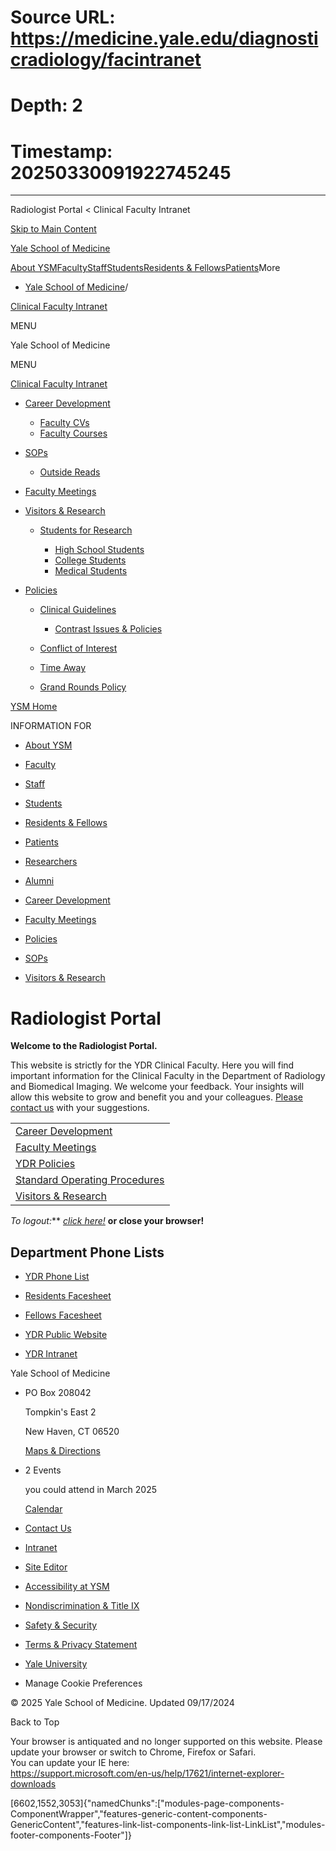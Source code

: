 # Source URL: https://medicine.yale.edu/diagnosticradiology/facintranet
# Depth: 2
# Timestamp: 20250330091922745245

---

Radiologist Portal < Clinical Faculty Intranet 










[Skip to Main Content](#page-container)

[Yale School of Medicine](/)

[About YSM](/ysm/about/)[Faculty](/ysm/faculty/)[Staff](/ysm/myysm/)[Students](/ysm/edu/)[Residents & Fellows](/ysm/edu/residency-fellowships/)[Patients](https://yalemedicine.org)More

* [Yale School of Medicine](/)/

[Clinical Faculty Intranet](/diagnosticradiology/facintranet) 

MENU

Yale School of Medicine

MENU

[Clinical Faculty Intranet](/diagnosticradiology/facintranet)

* [Career Development](/diagnosticradiology/facintranet/development/)

  + [Faculty CVs](/diagnosticradiology/facintranet/development/cv/)
  + [Faculty Courses](/diagnosticradiology/facintranet/development/courses/)
* [SOPs](/diagnosticradiology/facintranet/sops/)

  + [Outside Reads](/diagnosticradiology/facintranet/sops/outsidereads/)

* [Faculty Meetings](/diagnosticradiology/facintranet/meetings/)
* [Visitors & Research](/diagnosticradiology/facintranet/volunteers/)

  + [Students for Research](/diagnosticradiology/facintranet/volunteers/studentsforresearch/)

    - [High School Students](/diagnosticradiology/facintranet/volunteers/studentsforresearch/highschoolstudents/)
    - [College Students](/diagnosticradiology/facintranet/volunteers/studentsforresearch/collegestundentsresearch/)
    - [Medical Students](/diagnosticradiology/facintranet/volunteers/studentsforresearch/medstudentsforresearch/)

* [Policies](/diagnosticradiology/facintranet/policies/)

  + [Clinical Guidelines](/diagnosticradiology/facintranet/policies/guidelines/)

    - [Contrast Issues & Policies](/diagnosticradiology/facintranet/policies/guidelines/contrast/)
  + [Conflict of Interest](/diagnosticradiology/facintranet/policies/coi/)
  + [Time Away](/diagnosticradiology/facintranet/policies/timeaway/)
  + [Grand Rounds Policy](/diagnosticradiology/facintranet/policies/grandroundsexpenses/)

[YSM Home](/ysm/)

INFORMATION FOR

* [About YSM](/ysm/about/)
* [Faculty](/ysm/faculty/)
* [Staff](/ysm/myysm/)
* [Students](/ysm/edu/)
* [Residents & Fellows](/ysm/edu/residency-fellowships/)
* [Patients](https://yalemedicine.org)
* [Researchers](/ysm/research/)
* [Alumni](/ysm/alumni/)

* [Career Development](/diagnosticradiology/facintranet/development/)
* [Faculty Meetings](/diagnosticradiology/facintranet/meetings/)
* [Policies](/diagnosticradiology/facintranet/policies/)
* [SOPs](/diagnosticradiology/facintranet/sops/)
* [Visitors & Research](/diagnosticradiology/facintranet/volunteers/)

# Radiologist Portal

**Welcome to the Radiologist Portal.**

This website is strictly for the YDR Clinical Faculty. Here you will find important information for the Clinical Faculty in the Department of Radiology and Biomedical Imaging. We welcome your feedback. Your insights will allow this website to grow and benefit you and your colleagues. [Please contact us](mailto:ydr.editor@yale.edu) with your suggestions.

|  |
| --- |
| [Career Development](https://medicine.yale.edu/diagnosticradiology/facintranet/development/ "Development Overview") |
| [Faculty Meetings](https://medicine.yale.edu/diagnosticradiology/facintranet/meetings/ "2018 Schedule Home") |
| [YDR Policies](https://medicine.yale.edu/diagnosticradiology/facintranet/policies/ "Policies Home Page") |
| [Standard Operating Procedures](https://medicine.yale.edu/diagnosticradiology/facintranet/sops/ "SOPs Home Page") |
| [Visitors & Research](https://medicine.yale.edu/diagnosticradiology/facintranet/volunteers/ "Research Volunteers Main") |

**To logout*:*** [*click here!*](https://secure.its.yale.edu/cas/logout) **or close your browser!**

## Department Phone Lists

* [YDR Phone List](https://files-profile.medicine.yale.edu/documents/6985e190-9267-421c-8ad6-12fb04d85244)
* [Residents Facesheet](https://files-profile.medicine.yale.edu/documents/a7b48161-127e-4daa-be31-68d29d608d2d)
* [Fellows Facesheet](https://files-profile.medicine.yale.edu/documents/97b78e0a-0795-44d6-996f-4d3e1465ded1)

* [YDR Public Website](https://medicine.yale.edu/diagnosticradiology/index.aspx)
* [YDR Intranet](http://radiology.yale.edu/intranet/index.aspx)

Yale School of Medicine

* PO Box 208042

  Tompkin's East 2

  New Haven, CT 06520

  [Maps & Directions](https://medicine.yale.edu/maps/)
* 2 Events

  you could attend in March 2025

  [Calendar](https://medicine.yale.edu/calendar/)
* [Contact Us](/bioimaging/contact/)

* [Intranet](/intranet)
* [Site Editor](mailto:ysm.editor@yale.edu)
* [Accessibility at YSM](/accessibility/)
* [Nondiscrimination & Title IX](/myysm/personal-resources/diversity-equity-inclusion/)
* [Safety & Security](/myysm/personal-resources/safety-security-resources/)
* [Terms & Privacy Statement](/ysm/privacy)
* [Yale University](https://yale.edu)
* Manage Cookie Preferences

© 2025 Yale School of Medicine. Updated 09/17/2024

Back to Top

Your browser is antiquated and no longer supported on this website. Please update your browser or switch to Chrome, Firefox or Safari.   
You can update your IE here:   
<https://support.microsoft.com/en-us/help/17621/internet-explorer-downloads>


[6602,1552,3053]{"namedChunks":["modules-page-components-ComponentWrapper","features-generic-content-components-GenericContent","features-link-list-components-link-list-LinkList","modules-footer-components-Footer"]}